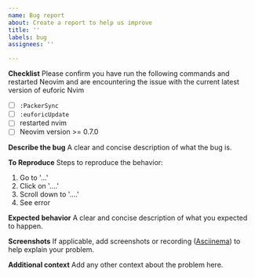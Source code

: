 ```yaml
---
name: Bug report
about: Create a report to help us improve
title: ''
labels: bug
assignees: ''

---
```


**Checklist**
Please confirm you have run the following commands and restarted Neovim and are encountering the issue with the current latest version of euforic Nvim
- [ ] `:PackerSync`
- [ ] `:euforicUpdate`
- [ ] restarted nvim
- [ ] Neovim version >= 0.7.0

**Describe the bug**
A clear and concise description of what the bug is.

**To Reproduce**
Steps to reproduce the behavior:
1. Go to '...'
2. Click on '....'
3. Scroll down to '....'
4. See error

**Expected behavior**
A clear and concise description of what you expected to happen.

**Screenshots**
If applicable, add screenshots or recording ([Asciinema](asciinema.org)) to help explain your problem.

**Additional context**
Add any other context about the problem here.
